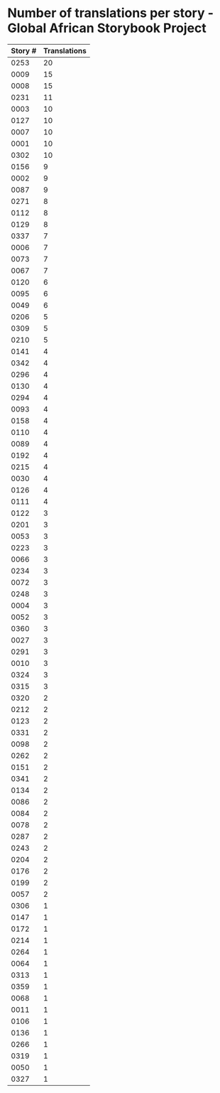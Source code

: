 # Number of translations per story - Global African Storybook Project

Story # | Translations
------- | ------------
0253 | 20
0009 | 15
0008 | 15
0231 | 11
0003 | 10
0127 | 10
0007 | 10
0001 | 10
0302 | 10
0156 | 9
0002 | 9
0087 | 9
0271 | 8
0112 | 8
0129 | 8
0337 | 7
0006 | 7
0073 | 7
0067 | 7
0120 | 6
0095 | 6
0049 | 6
0206 | 5
0309 | 5
0210 | 5
0141 | 4
0342 | 4
0296 | 4
0130 | 4
0294 | 4
0093 | 4
0158 | 4
0110 | 4
0089 | 4
0192 | 4
0215 | 4
0030 | 4
0126 | 4
0111 | 4
0122 | 3
0201 | 3
0053 | 3
0223 | 3
0066 | 3
0234 | 3
0072 | 3
0248 | 3
0004 | 3
0052 | 3
0360 | 3
0027 | 3
0291 | 3
0010 | 3
0324 | 3
0315 | 3
0320 | 2
0212 | 2
0123 | 2
0331 | 2
0098 | 2
0262 | 2
0151 | 2
0341 | 2
0134 | 2
0086 | 2
0084 | 2
0078 | 2
0287 | 2
0243 | 2
0204 | 2
0176 | 2
0199 | 2
0057 | 2
0306 | 1
0147 | 1
0172 | 1
0214 | 1
0264 | 1
0064 | 1
0313 | 1
0359 | 1
0068 | 1
0011 | 1
0106 | 1
0136 | 1
0266 | 1
0319 | 1
0050 | 1
0327 | 1
